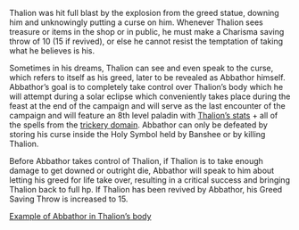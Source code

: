 Thalion was hit full blast by the explosion from the greed statue, downing him and unknowingly putting a curse on him. Whenever Thalion sees treasure or items in the shop or in public, he must make a Charisma saving throw of 10 (15 if revived), or else he cannot resist the temptation of taking what he believes is his.

Sometimes in his dreams, Thalion can see and even speak to the curse, which refers to itself as his greed, later to be revealed as Abbathor himself. Abbathor’s goal is to completely take control over Thalion’s body which he will attempt during a solar eclipse which conveniently takes place during the feast at the end of the campaign and will serve as the last encounter of the campaign and will feature an 8th level paladin with [Thalion’s stats](https://www.dndbeyond.com/characters/129617573) + all of the spells from the [trickery domain](https://forgottenrealms.fandom.com/wiki/Trickery_domain#Spells). Abbathor can only be defeated by storing his curse inside the Holy Symbol held by Banshee or by killing Thalion.

  

Before Abbathor takes control of Thalion, if Thalion is to take enough damage to get downed or outright die, Abbathor will speak to him about letting his greed for life take over, resulting in a critical success and bringing Thalion back to full hp. If Thalion has been revived by Abbathor, his Greed Saving Throw is increased to 15.

  

[Example of Abbathor in Thalion’s body](https://www.dndbeyond.com/characters/131063092)